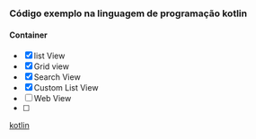 ### Código exemplo na linguagem de programação kotlin
#### Container
- [x] list View
- [x] Grid view
- [x] Search View
- [x] Custom List View
- [ ] Web View
- [ ]


[kotlin](https://go.hotmart.com/N48358877R)

